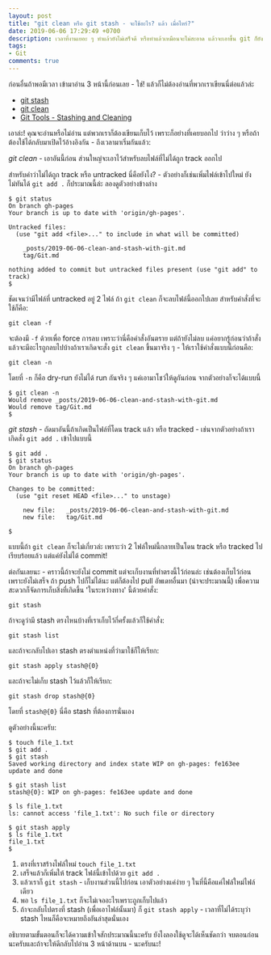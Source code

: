 ```yaml
---
layout: post
title: "git clean หรือ git stash - จะใช้อะไร? แล้ว เมื่อไหร่?"
date: 2019-06-06 17:29:49 +0700
description: เวลาที่งานเยอะ ๆ ทำแล้วยังไม่เสร็จดี หรือทำแล้วเหมือนจะไม่สะอาด แล้วจะเอาขึ้น git ก็ยังไม่ใช่ที่ - จะเอายังไงดี? มีคำแนะนำอยู่ที่นี่แล้วครับ
tags:
- Git
comments: true
---
```

ก่อนอื่นถ้าพอมีเวลา เข้ามาอ่าน 3 หน้านี้ก่อนเลย - ใช่! แล้วก็ไม่ต้องอ่านที่พวกเราเขียนนี่ต่อแล้วล่ะ

- [git stash](https://git-scm.com/docs/git-stash)
- [git clean](https://git-scm.com/docs/git-clean)
- [Git Tools - Stashing and Cleaning](https://git-scm.com/book/en/v2/Git-Tools-Stashing-and-Cleaning)

เอาล่ะ! คุณจะอ่านหรือไม่อ่าน แต่พวกเราก็ต้องเขียนเก็บไว้ เพราะก็อย่างที่เคยบอกไป ว่าว่าง ๆ หรือถ้าต้องใช้ได้กลับมาเปิดไว้อ้างอิงกัน - ถึงเวลามาเริ่มกันแล้ว:

*git clean* - เอาอันนี้ก่อน ส่วนใหญ่จะเอาไว้สำหรับลบไฟล์ที่ไม่ได้ถูก track ออกไป

สำหรับคำว่าไม่ได้ถูก track หรือ untracked นี่คือยังไง? - ตัวอย่างก็เช่นเพิ่มไฟล์เข้าไปใหม่ ยังไม่ทันได้ `git add .` ก็ประมาณนี้ล่ะ ลองดูตัวอย่างข้างล่าง

```console
$ git status
On branch gh-pages
Your branch is up to date with 'origin/gh-pages'.

Untracked files:
  (use "git add <file>..." to include in what will be committed)

	_posts/2019-06-06-clean-and-stash-with-git.md
	tag/Git.md

nothing added to commit but untracked files present (use "git add" to track)
$
```

ชัดเจนว่ามีไฟล์ที่ untracked อยู่ 2 ไฟล์ ถ้า `git clean` ก็จะลบไฟล์นี้ออกไปเลย สำหรับคำสั่งที่จะใช้ก็คือ:

`git clean -f`

จะต้องมี `-f` ด้วยเพื่อ force การลบ เพราะว่านี่คือคำสั่งอันตราย แต่ถ้ายังไม่ลบ แค่อยากรู้ก่อนว่าถ้าสั่งแล้วจะมีอะไรถูกลบไปบ้างถ้าเราเกิดจะสั่ง `git clean` ขึ้นมาจริง ๆ - ให้เราใช้คำสั่งแบบนี้ก่อนคือ:

`git clean -n`

โดยที่ `-n` ก็คือ dry-run ยังไม่ได้ run กันจริง ๆ แค่เอามาโชว์ให้ดูกันก่อน จากตัวอย่างก็จะได้แบบนี้

```console
$ git clean -n
Would remove _posts/2019-06-06-clean-and-stash-with-git.md
Would remove tag/Git.md
$
```

*git stash* - ถัดมาอันนี้ถ้าเกิดเป็นไฟล์ที่โดน track แล้ว หรือ tracked - เช่นจากตัวอย่างถ้าเราเกิดสั่ง `git add .` เข้าไปแบบนี้

```console
$ git add .
$ git status
On branch gh-pages
Your branch is up to date with 'origin/gh-pages'.

Changes to be committed:
  (use "git reset HEAD <file>..." to unstage)

	new file:   _posts/2019-06-06-clean-and-stash-with-git.md
	new file:   tag/Git.md

$
```

แบบนี้ถ้า `git clean` ก็จะไม่เกี่ยวล่ะ เพราะว่า 2 ไฟล์ใหม่นี้กลายเป็นโดน track หรือ tracked ไปเรียบร้อยแล้ว แต่แค่ยังไม่ได้ commit!

ต่อกันเลยนะ - คราวนี้ถ้าจะยังไม่ commit แต่จะเก็บงานที่ทำตรงนี้ไว้ก่อนล่ะ เช่นต้องเก็บไว้ก่อนเพราะยังไม่เสร็จ ถ้า push ไปก็ไม่ได้นะ แต่ก็ต้องไป pull อัพเดทอื่นมา (น่าจะประมาณนี้) เพื่อความสะดวกก็จัดการเก็บสิ่งที่เกิดขึ้น 'ในระหว่างทาง' นี้ด้วยคำสั่ง:

`git stash`

ถ้าจะดูว่ามี stash ตรงไหนบ้างที่เราเก็บไว้กี่ครั้งแล้วก็ใช้คำสั่ง:

`git stash list`

และถ้าจะกลับไปเอา stash ตรงตำแหน่งที่ว่ามาใช้ก็ให้เรียก:

`git stash apply stash@{0}`

และถ้าจะไม่เก็บ stash ไว้แล้วก็ให้เรียก:

`git stash drop stash@{0}`

โดยที่ `stash@{0}` นี่คือ stash ที่ต้องการนั่นเอง

ดูตัวอย่างนี้นะครับ:

```console
$ touch file_1.txt
$ git add .
$ git stash
Saved working directory and index state WIP on gh-pages: fe163ee update and done

$ git stash list
stash@{0}: WIP on gh-pages: fe163ee update and done

$ ls file_1.txt
ls: cannot access 'file_1.txt': No such file or directory

$ git stash apply
$ ls file_1.txt
file_1.txt
$
```

1. ตรงที่เราสร้างไฟล์ใหม่ `touch file_1.txt`
2. เสร็จแล้วก็เพิ่มให้ track ไฟล์นี้เข้าไปด้วย `git add .`
3. แล้วเราก็ `git stash` - เก็บงานส่วนนี้ไปก่อน เอาตัวอย่างแค่ง่าย ๆ ในที่นี้คือแค่ไฟล์ใหม่ไฟล์เดียว
4. พอ `ls file_1.txt` ก็จะไม่เจออะไรเพราะถูกเก็บไปแล้ว
5. ถ้าจะกลับไปตรงที่ stash (เพื่อเอาไฟล์นั้นมา) ก็ `git stash apply` - เวลาที่ไม่ได้ระบุว่า stash ไหนก็คือจะหมายถึงอันล่าสุดนั่นเอง

อธิบายตามขั้นตอนก็จะได้ความเข้าใจสักประมาณนี้นะครับ ยังไงลองใช้ดูจะได้เห็นชัดกว่า จบตอนก่อนนะครับและถ้าจะให้ดีกลับไปอ่าน 3 หน้าด้านบน - นะครับนะ!
